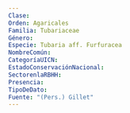 ```yaml
---
Clase: 
Orden: Agaricales
Familia: Tubariaceae
Género: 
Especie: Tubaria aff. Furfuracea
NombreComún: 
CategoríaUICN: 
EstadoConservaciónNacional: 
SectorenlaRBHH: 
Presencia: 
TipoDeDato: 
Fuente: "(Pers.) Gillet"
---
```

